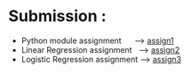 # Submission :
* Python module assignment &nbsp; &nbsp; &nbsp;--> [assign1](https://github.com/Galacterzz/LS-ML-22b2181-2024-/blob/02ce6284575bc097e86a11ca61d5495aae437353/Week%201/Assign_1.ipynb)
* Linear Regression assignment &nbsp; --> [assign2](https://github.com/Galacterzz/LS-ML-22b2181-2024-/blob/02ce6284575bc097e86a11ca61d5495aae437353/Week%201/Assign_2.ipynb)
* Logistic Regression assignment --> [assign3](https://github.com/Galacterzz/LS-ML-22b2181-2024-/blob/02ce6284575bc097e86a11ca61d5495aae437353/Week%201/Assign3.ipynb)
